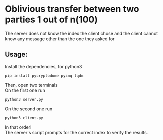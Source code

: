# Oblivious transfer between two parties 1 out of n(100)
The server does not know the index the client chose and the client cannot know any message other than the one they asked for  
## Usage:
Install the dependencies, for python3
```
pip install pycryptodome pyzmq tqdm
```
Then, open two terminals  
On the first one run
```
python3 server.py
```
On the second one run
```
python3 client.py
```
In that order!  
The server's script prompts for the correct index to verify the results.
